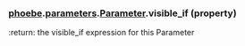 ### [phoebe](phoebe.md).[parameters](phoebe.parameters.md).[Parameter](phoebe.parameters.Parameter.md).visible_if (property)




:return: the visible_if expression for this Parameter


